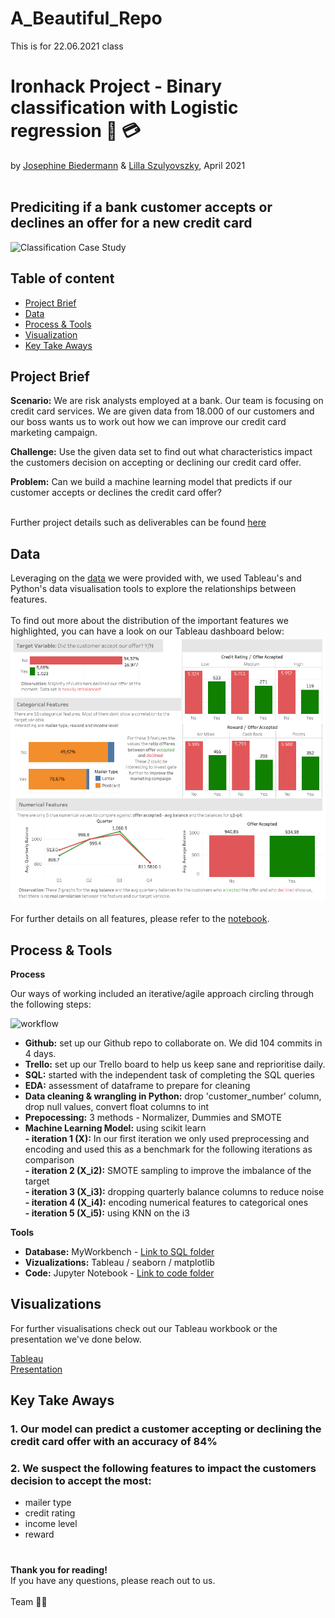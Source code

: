# A_Beautiful_Repo
This is for 22.06.2021 class
# Ironhack Project - Binary classification with Logistic regression 🏦 💳
by [Josephine Biedermann](https://github.com/JosephineBiedermann) & [Lilla Szulyovszky](https://github.com/lillaszulyovszky), April 2021
<br/><br/>
## Prediciting if a bank customer accepts or declines an offer for a new credit card

![Classification Case Study](https://github.com/lillaszulyovszky/ironhack-case-study-classification/blob/main/images/presentation/Readme_header.png?raw=true)

## Table of content

- [Project Brief](https://github.com/lillaszulyovszky/ironhack-case-study-classification/blob/main/README.md#project-brief)
- [Data](https://github.com/lillaszulyovszky/ironhack-case-study-classification/blob/main/README.md#data)
- [Process & Tools](https://github.com/lillaszulyovszky/ironhack-case-study-classification#process--tools)
- [Visualization](https://github.com/lillaszulyovszky/ironhack-case-study-classification#visualizations)
- [Key Take Aways](https://github.com/lillaszulyovszky/ironhack-case-study-classification#key-take-aways)

## Project Brief
**Scenario:**
We are risk analysts employed at a bank. Our team is focusing on credit card services.
We are given data from 18.000 of our customers and our boss wants us to work out how we can improve our credit card marketing campaign.

**Challenge:**
Use the given data set to find out what characteristics impact the customers decision on accepting or declining our credit card offer.

**Problem:**
Can we build a machine learning model that predicts if our customer accepts or declines the credit card offer?<br/><br/>

Further project details such as deliverables can be found [here](https://github.com/lillaszulyovszky/ironhack-case-study-classification/tree/main/project_details)

## Data

Leveraging on the [data](https://github.com/lillaszulyovszky/ironhack-case-study-classification/tree/main/data_sets) we were provided with, we used Tableau's and Python's data visualisation tools to explore the relationships between features. <br/> <br/>
To find out more about the distribution of the important features we highlighted, you can have a look on our Tableau dashboard below:<br/>
![Tableau Dashboard](https://github.com/lillaszulyovszky/ironhack-case-study-classification/blob/main/images/metrics_visuals/tableau_dashboard.png?raw=true)
<br/>
<br/>For further details on all features, please refer to the [notebook](https://github.com/lillaszulyovszky/ironhack-case-study-classification/blob/main/code/Case%20Study%20-%20Classification.ipynb).

## Process & Tools

**Process**

Our ways of working included an iterative/agile approach circling through the following steps:

![workflow](https://github.com/lillaszulyovszky/ironhack-case-study-classification/blob/main/images/presentation/workflow.png?raw=true")

- **Github:** set up our Github repo to collaborate on. We did 104 commits in 4 days. <br/>
- **Trello:** set up our Trello board to help us keep sane and reprioritise daily.<br/>
- **SQL:** started with the independent task of completing the SQL queries<br/>
- **EDA:** assessment of dataframe to prepare for cleaning<br/>
- **Data cleaning & wrangling in Python:** drop 'customer_number' column, drop null values, convert float columns to int<br/>
- **Prepocessing:** 3 methods - Normalizer, Dummies and SMOTE<br/>
- **Machine Learning Model:** using scikit learn<br/>
**- iteration 1 (X):** In our first iteration we only used preprocessing and encoding and used this as a benchmark for the following iterations as comparison<br/>
**- iteration 2 (X_i2):** SMOTE sampling to improve the imbalance of the target<br/>
**- iteration 3 (X_i3):** dropping quarterly balance columns to reduce noise<br/>
**- iteration 4 (X_i4):** encoding numerical features to categorical ones<br/>
**- iteration 5 (X_i5):** using KNN on the i3<br/>

**Tools**
 - **Database:** MyWorkbench - [Link to SQL folder](https://github.com/lillaszulyovszky/ironhack-case-study-classification/tree/main/sql)
 - **Vizualizations:** Tableau / seaborn / matplotlib
 - **Code:** Jupyter Notebook - [Link to code folder](https://github.com/lillaszulyovszky/ironhack-case-study-classification/tree/main/code)

## Visualizations

For further visualisations check out our Tableau workbook or the presentation we've done below.

[Tableau](https://public.tableau.com/profile/szulyovszky.lilla#!/vizhome/CaseStudyClassification_Lilla/Task9-Dashboard2?publish=yes) <br/>
[Presentation](https://slides.com/josephinebiedermann/deck)

## Key Take Aways

### 1. Our model can predict a customer accepting or declining the credit card offer with an accuracy of 84%
### 2. We suspect the following features to impact the customers decision to accept the most:
  - mailer type
  - credit rating
  - income level
  - reward
# 

**Thank you for reading!** <br/>
If you have any questions, please reach out to us.<br/><br/>
Team :mage_woman:

